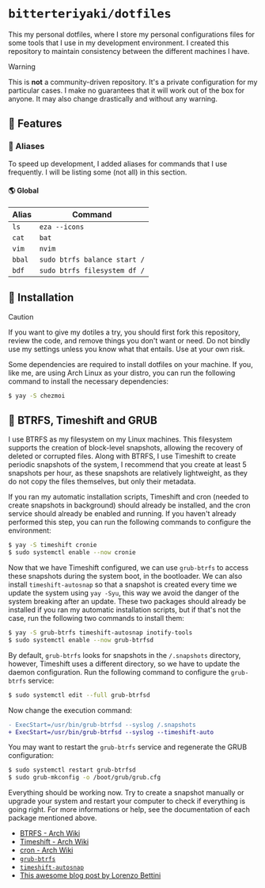 # `bitterteriyaki/dotfiles`

This my personal dotfiles, where I store my personal configurations files for
some tools that I use in my development environment. I created this repository
to maintain consistency between the different machines I have.

> [!WARNING]
> This is **not** a community-driven repository. It's a private configuration
> for my particular cases. I make no guarantees that it will work out of the
> box for anyone. It may also change drastically and without any warning.

## 🚀 Features

### 🎏 Aliases

To speed up development, I added aliases for commands that I use frequently. I
will be listing some (not all) in this section.

#### 🌎 Global

| **Alias** | **Command**                  |
|-----------|------------------------------|
| `ls`      | `eza --icons`                |
| `cat`     | `bat`                        |
| `vim`     | `nvim`                       |
| `bbal`    | `sudo btrfs balance start /` |
| `bdf`     | `sudo btrfs filesystem df /` |

## 🔨 Installation

> [!CAUTION]
> If you want to give my dotiles a try, you should first fork this repository,
> review the code, and remove things you don't want or need. Do not bindly use
> my settings unless you know what that entails. Use at your own risk.

Some dependencies are required to install dotfiles on your machine. If you,
like me, are using Arch Linux as your distro, you can run the following
command to install the necessary dependencies:

```sh
$ yay -S chezmoi
```

## 📼 BTRFS, Timeshift and GRUB

I use BTRFS as my filesystem on my Linux machines. This filesystem supports the
creation of block-level snapshots, allowing the recovery of deleted or
corrupted files. Along with BTRFS, I use Timeshift to create periodic snapshots
of the system, I recommend that you create at least 5 snapshots per hour, as
these snapshots are relatively lightweight, as they do not copy the files
themselves, but only their metadata.

If you ran my automatic installation scripts, Timeshift and cron (needed to
create snapshots in background) should already be installed, and the cron
service should already be enabled and running. If you haven't already performed
this step, you can run the following commands to configure the environment:

```sh
$ yay -S timeshift cronie
$ sudo systemctl enable --now cronie
```

Now that we have Timeshift configured, we can use `grub-btrfs` to access these
snapshots during the system boot, in the bootloader. We can also install
`timeshift-autosnap` so that a snapshot is created every time we update the
system using `yay -Syu`, this way we avoid the danger of the system breaking
after an update. These two packages should already be installed if you ran my
automatic installation scripts, but if that's not the case, run the following
two commands to install them:

```sh
$ yay -S grub-btrfs timeshift-autosnap inotify-tools
$ sudo systemctl enable --now grub-btrfsd
```

By default, `grub-btrfs` looks for snapshots in the `/.snapshots` directory,
however, Timeshift uses a different directory, so we have to update the daemon
configuration. Run the following command to configure the `grub-btrfs` service:

```sh
$ sudo systemctl edit --full grub-btrfsd
```

Now change the execution command:

```diff
- ExecStart=/usr/bin/grub-btrfsd --syslog /.snapshots
+ ExecStart=/usr/bin/grub-btrfsd --syslog --timeshift-auto
```

You may want to restart the `grub-btrfs` service and regenerate the GRUB
configuration:

```sh
$ sudo systemctl restart grub-btrfsd 
$ sudo grub-mkconfig -o /boot/grub/grub.cfg
```

Everything should be working now. Try to create a snapshot manually or upgrade
your system and restart your computer to check if everything is going right.
For more informations or help, see the documentation of each package mentioned
above.

- [BTRFS - Arch Wiki](https://wiki.archlinux.org/title/btrfs)
- [Timeshift - Arch Wiki](https://wiki.archlinux.org/title/timeshift)
- [cron - Arch Wiki](https://wiki.archlinux.org/title/cron)
- [`grub-btrfs`](https://github.com/Antynea/grub-btrfs)
- [`timeshift-autosnap`](https://gitlab.com/gobonja/timeshift-autosnap)
- [This awesome blog post by Lorenzo Bettini](https://www.lorenzobettini.it/2022/07/timeshift-and-grub-btrfs-in-linux-arch/)
